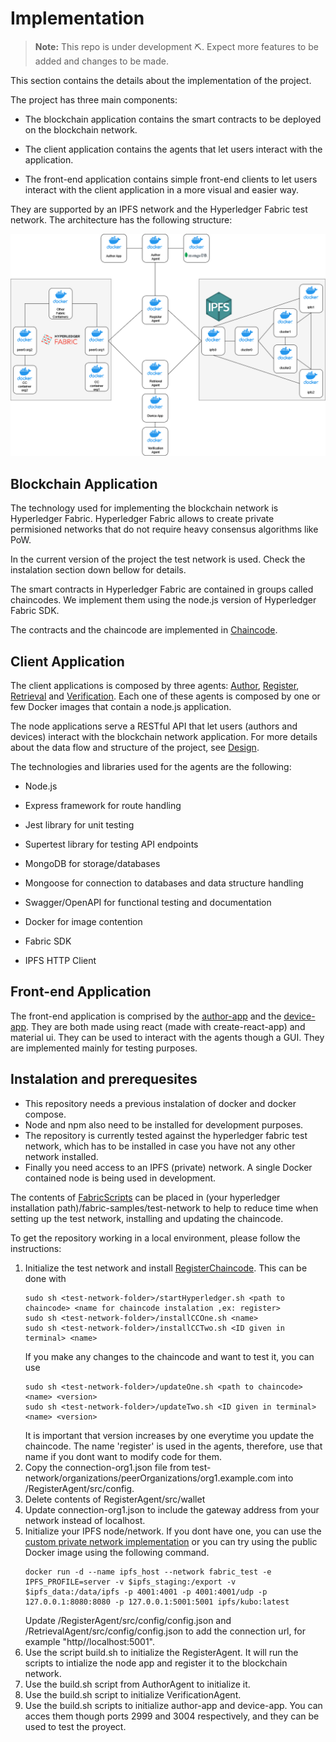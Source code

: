 # Implementation
> **Note:** This repo is under development ⛏. Expect more features to be added and changes to be made.

This section contains the details about the implementation of the project.

The project has three main components:

- The blockchain application contains the smart contracts to be deployed on the blockchain network.

- The client application contains the agents that let users interact with the application.

- The front-end application contains simple front-end clients to let users interact with the client application in a more visual and easier way.

They are supported by an IPFS network and the Hyperledger Fabric test network. The architecture has the following structure:

![Architecture](Architecture.drawio.png?raw=true "Architecture")

## Blockchain Application

The technology used for implementing the blockchain network is Hyperledger Fabric. Hyperledger Fabric allows to create private permisioned networks
that do not require heavy consensus algorithms like PoW. 

In the current version of the project the test network is used. Check the instalation section down bellow for details.

The smart contracts in Hyperledger Fabric are contained in groups called chaincodes. We implement them using the node.js version of Hyperledger Fabric SDK.

The contracts and the chaincode are implemented in [Chaincode](./RegisterChaincode).

## Client Application

The client applications is composed by three agents: [Author](./AuthorAgent), [Register](./RegisterAgent), [Retrieval](./RetrievalAgent/) and [Verification](./VerificationAgent/). Each one of these agents is composed by one or few Docker images that contain a 
node.js application. 

The node applications serve a RESTful API that let users (authors and devices) interact with the blockchain network application. For more details about the data flow
and structure of the project, see [Design](../Design).

The technologies and libraries used for the agents are the following:

- Node.js

- Express framework for route handling

- Jest library for unit testing

- Supertest library for testing API endpoints

- MongoDB for storage/databases

- Mongoose for connection to databases and data structure handling

- Swagger/OpenAPI for functional testing and documentation

- Docker for image contention

- Fabric SDK

- IPFS HTTP Client

## Front-end Application

The front-end application is comprised by the [author-app](./author-app/) and the [device-app](./device-app/). They are both made using react (made with create-react-app) and material ui. They can be used to interact with the agents though a GUI. They are implemented mainly for testing purposes.


## Instalation and prerequesites

- This repository needs a previous instalation of docker and docker compose. 
- Node and npm also need to be installed for development purposes. 
- The repository is currently tested against the hyperledger fabric test network, which has to be installed in case you have not any other network installed. 
- Finally you need access to an IPFS (private) network. A single Docker contained node is being used in development.

The contents of [FabricScripts](./fabricScripts/) can be placed in (your hyperledger installation path)/fabric-samples/test-network to help to reduce time when setting up the test network, installing and updating the chaincode.

To get the repository working in a local environment, please follow the instructions:

1. Initialize the test network and install [RegisterChaincode](./RegisterChaincode/). This can be done with 
    ```
    sudo sh <test-network-folder>/startHyperledger.sh <path to chaincode> <name for chaincode instalation ,ex: register>
    sudo sh <test-network-folder>/installCCOne.sh <name>
    sudo sh <test-network-folder>/installCCTwo.sh <ID given in terminal> <name>
    ```
    If you make any changes to the chaincode and want to test it, you can use
    ```
    sudo sh <test-network-folder>/updateOne.sh <path to chaincode> <name> <version> 
    sudo sh <test-network-folder>/updateTwo.sh <ID given in terminal> <name> <version> 
    ```
    It is important that version increases by one everytime you update the chaincode. The name 'register' is used in the agents, therefore, use that name if you dont want to modify code for them.
2. Copy the connection-org1.json file from test-network/organizations/peerOrganizations/org1.example.com into /RegisterAgent/src/config.
3. Delete contents of RegisterAgent/src/wallet
3. Update connection-org1.json to include the gateway address from your network instead of localhost.
4. Initialize your IPFS node/network. If you dont have one, you can use the [custom private network implementation](./IPFS) or you can try using the public Docker image using the following command.
    ```
    docker run -d --name ipfs_host --network fabric_test -e IPFS_PROFILE=server -v $ipfs_staging:/export -v $ipfs_data:/data/ipfs -p 4001:4001 -p 4001:4001/udp -p 127.0.0.1:8080:8080 -p 127.0.0.1:5001:5001 ipfs/kubo:latest
    ```
    Update /RegisterAgent/src/config/config.json and /RetrievalAgent/src/config/config.json to add the connection url, for example "http//localhost:5001".
5. Use the script build.sh to initialize the RegisterAgent. It will run the scripts to intialize the node app and register it to the blockchain network.
6. Use the build.sh script from AuthorAgent to initialize it.
7. Use the build.sh script to initialize VerificationAgent.
8. Use the build.sh scripts to initialize author-app and device-app. You can acces them though ports 2999 and 3004 respectively, and they can be used to test the proyect.
